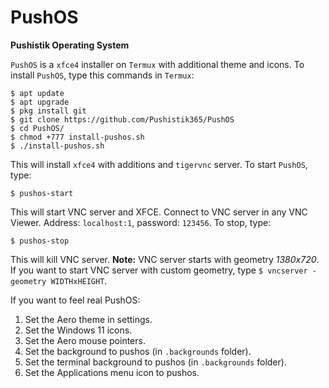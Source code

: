 # PushOS
**Pushistik Operating System**


`PushOS` is a `xfce4` installer on `Termux` with additional theme and icons.
To install `PushOS`, type this commands in `Termux`:
```
$ apt update
$ apt upgrade
$ pkg install git
$ git clone https://github.com/Pushistik365/PushOS
$ cd PushOS/
$ chmod +777 install-pushos.sh
$ ./install-pushos.sh
```
This will install `xfce4` with additions and `tigervnc` server.
To start `PushOS`, type:
```
$ pushos-start
```
This will start VNC server and XFCE. Connect to VNC server in any VNC Viewer. Address: `localhost:1`, password: `123456`.
To stop, type:
```
$ pushos-stop
```
This will kill VNC server.
**Note:** VNC server starts with geometry _1380x720_. If you want to start VNC server with custom geometry, type `$ vncserver -geometry WIDTHxHEIGHT`.

If you want to feel real PushOS:
1. Set the Aero theme in settings.
2. Set the Windows 11 icons.
3. Set the Aero mouse pointers.
4. Set the background to pushos (in `.backgrounds` folder).
5. Set the terminal background to pushos (in `.backgrounds` folder).
6. Set the Applications menu icon to pushos.
